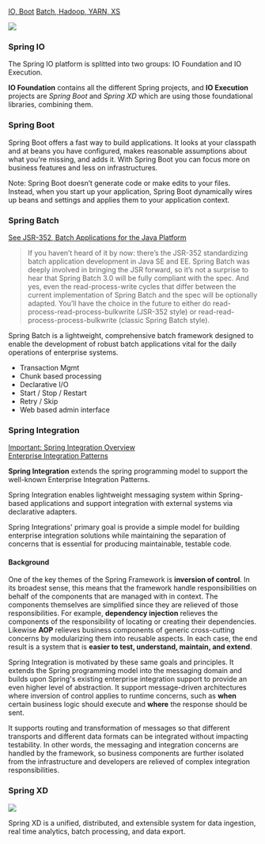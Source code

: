 
[IO, Boot](https://blog.codecentric.de/en/2013/09/spring-one-wrap-up-spring-boot-spring-io/)
[Batch, Hadoop, YARN, XS](https://blog.codecentric.de/en/2013/09/spring-one-wrap-up-spring-batch-spring-hadoop-and-spring-xd/)

![](http://spring.io/img/platform-stack.png)

### Spring IO

The Spring IO platform is splitted into two groups: IO Foundation and IO Execution.

**IO Foundation** contains all the different Spring projects, and **IO Execution** projects are *Spring Boot* and *Spring XD* which are using those foundational libraries, combining them.

### Spring Boot

Spring Boot offers a fast way to build applications. It looks at your classpath and at beans you have configured, makes reasonable assumptions about what you're missing, and adds it. With Spring Boot you can focus more on business features and less on infrastructures.

Note: Spring Boot doesn’t generate code or make edits to your files. Instead, when you start up your application, Spring Boot dynamically wires up beans and settings and applies them to your application context.

### Spring Batch

[See JSR-352, Batch Applications for the Java Platform](https://jcp.org/en/jsr/detail?id=352)

> If you haven’t heard of it by now: there’s the JSR-352 standardizing batch application development in Java SE and EE. Spring Batch was deeply involved in bringing the JSR forward, so it’s not a surprise to hear that Spring Batch 3.0 will be fully compliant with the spec. And yes, even the read-process-write cycles that differ between the current implementation of Spring Batch and the spec will be optionally adapted. You’ll have the choice in the future to either do read-process-read-process-bulkwrite (JSR-352 style) or read-read-process-process-bulkwrite (classic Spring Batch style).

Spring Batch is a lightweight, comprehensive batch framework designed to enable the development of robust batch applications vital for the daily operations of enterprise systems.

- Transaction Mgmt
- Chunk based processing
- Declarative I/O
- Start / Stop / Restart
- Retry / Skip
- Web based admin interface

### Spring Integration

[Important: Spring Integration Overview](http://docs.spring.io/spring-integration/reference/html/overview.html)  
[Enterprise Integration Patterns](http://www.eaipatterns.com/)

**Spring Integration** extends the spring programming model to support the well-known Enterprise Integration Patterns.

Spring Integration enables lightweight messaging system within Spring-based applications and support integration with external systems via declarative adapters.

Spring Integrations' primary goal is provide a simple model for building enterprise integration solutions while maintaining the separation of concerns that is essential for producing maintainable, testable code.

#### Background

One of the key themes of the Spring Framework is **inversion of control**. In its broadest sense, this means that the framework handle responsibilities on behalf of the components that are managed with in context. The components themselves are simplified since they are relieved of those responsibilities. For example, **dependency injection** relieves the components of the responsibility of locating or creating their dependencies. Likewise **AOP** relieves business components of generic cross-cutting concerns by modularizing them into reusable aspects. In each case, the end result is a system that is **easier to test, understand, maintain, and extend**.

Spring Integration is motivated by these same goals and principles. It extends the Spring programming model into the messaging domain and builds upon Spring's existing enterprise integration support to provide an even higher level of abstraction. It support message-driven architectures where inversion of control applies to runtime concerns, such as **when** certain business logic should execute and **where** the response should be sent.

It supports routing and transformation of messages so that different transports and different data formats can be integrated without impacting testability. In other words, the messaging and integration concerns are handled by the framework, so business components are further isolated from the infrastructure and developers are relieved of complex integration responsibilities.


### Spring XD

![](http://projects.spring.io/spring-xd/img/spring-xd-unified-platform-for-big-data.png)

Spring XD is a unified, distributed, and extensible system for data ingestion, real time analytics, batch processing, and data export.
